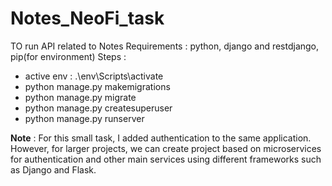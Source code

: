 # Notes_NeoFi_task
TO run API related to Notes
Requirements : python, django and restdjango, pip(for environment)
Steps :
  - active env : .\env\Scripts\activate
  - python manage.py makemigrations
  - python manage.py migrate
  - python manage.py createsuperuser
  - python manage.py runserver

**Note** : For this small task, I added authentication to the same application. However, for larger projects, we can create project based on microservices for authentication and other main services using different frameworks such as Django and Flask.
